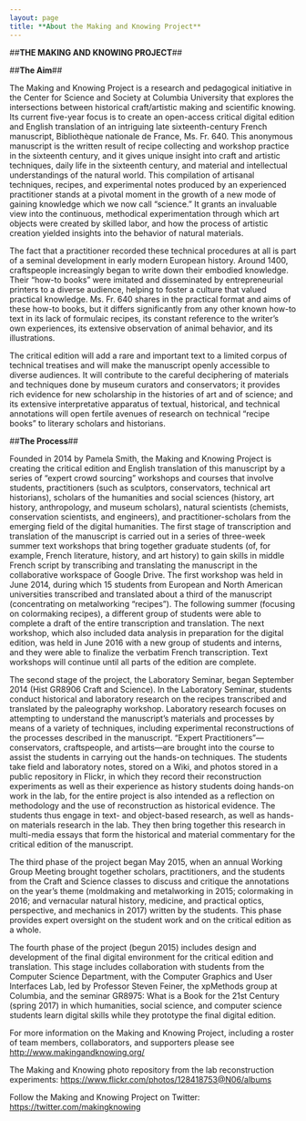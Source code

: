 ```yaml
---
layout: page
title: **About the Making and Knowing Project**
---
```

##**THE MAKING AND KNOWING PROJECT**##

##**The Aim**##

The Making and Knowing Project is a research and pedagogical initiative in the Center for Science and Society at Columbia University that explores the intersections between historical craft/artistic making and scientific knowing. Its current five-year focus is to create an open-access critical digital edition and English translation of an intriguing late sixteenth-century French manuscript, Bibliothèque nationale de France, Ms. Fr. 640. This anonymous manuscript is the written result of recipe collecting and workshop practice in the sixteenth century, and it gives unique insight into craft and artistic techniques, daily life in the sixteenth century, and material and intellectual understandings of the natural world. This compilation of artisanal techniques, recipes, and experimental notes produced by an experienced practitioner stands at a pivotal moment in the growth of a new mode of gaining knowledge which we now call “science.” It grants an invaluable view into the continuous, methodical experimentation through which art objects were created by skilled labor, and how the process of artistic creation yielded insights into the behavior of natural materials. 

The fact that a practitioner recorded these technical procedures at all is part of a seminal development in early modern European history. Around 1400, craftspeople increasingly began to write down their embodied knowledge. Their “how-to books” were imitated and disseminated by entrepreneurial printers to a diverse audience, helping to foster a culture that valued practical knowledge. Ms. Fr. 640 shares in the practical format and aims of these how-to books, but it differs significantly from any other known how-to text in its lack of formulaic recipes, its constant reference to the writer’s own experiences, its extensive observation of animal behavior, and its illustrations. 

The critical edition will add a rare and important text to a limited corpus of technical treatises and will make the manuscript openly accessible to diverse audiences. It will contribute to the careful deciphering of materials and techniques done by museum curators and conservators; it provides rich evidence for new scholarship in the histories of art and of science; and its extensive interpretative apparatus of textual, historical, and technical annotations will open fertile avenues of research on technical “recipe books” to literary scholars and historians. 

##**The Process**##

Founded in 2014 by Pamela Smith, the Making and Knowing Project is creating the critical edition and English translation of this manuscript by a series of “expert crowd sourcing” workshops and courses that involve students, practitioners (such as sculptors, conservators, technical art historians), scholars of the humanities and social sciences (history, art history, anthropology, and museum scholars), natural scientists (chemists, conservation scientists, and engineers), and practitioner-scholars from the emerging field of the digital humanities. The first stage of transcription and translation of the manuscript is carried out in a series of three-week summer text workshops that bring together graduate students (of, for example, French literature, history, and art history) to gain skills in middle French script by transcribing and translating the manuscript in the collaborative workspace of Google Drive. The first workshop was held in June 2014, during which 15 students from European and North American universities transcribed and translated about a third of the manuscript (concentrating on metalworking “recipes”). The following summer (focusing on colormaking recipes), a different group of students were able to complete a draft of the entire transcription and translation. The next workshop, which also included data analysis in preparation for the digital edition, was held in June 2016 with a new group of students and interns, and they were able to finalize the verbatim French transcription. Text workshops will continue until all parts of the edition are complete.

The second stage of the project, the Laboratory Seminar, began September 2014 (Hist GR8906 Craft and Science). In the Laboratory Seminar, students conduct historical and laboratory research on the recipes transcribed and translated by the paleography workshop. Laboratory research focuses on attempting to understand the manuscript’s materials and processes by means of a variety of techniques, including experimental reconstructions of the processes described in the manuscript. “Expert Practitioners”—conservators, craftspeople, and artists—are brought into the course to assist the students in carrying out the hands-on techniques. The students take field and laboratory notes, stored on a Wiki, and photos stored in a public repository in Flickr, in which they record their reconstruction experiments as well as their experience as history students doing hands-on work in the lab, for the entire project is also intended as a reflection on methodology and the use of reconstruction as historical evidence. The students thus engage in text- and object-based research, as well as hands-on materials research in the lab. They then bring together this research in multi-media essays that form the historical and material commentary for the critical edition of the manuscript. 

The third phase of the project began May 2015, when an annual Working Group Meeting brought together scholars, practitioners, and the students from the Craft and Science classes to discuss and critique the annotations on the year’s theme (moldmaking and metalworking in 2015; colormaking in 2016; and vernacular natural history, medicine, and practical optics, perspective, and mechanics in 2017) written by the students. This phase provides expert oversight on the student work and on the critical edition as a whole. 

The fourth phase of the project (begun 2015) includes design and development of the final digital environment for the critical edition and translation. This stage includes collaboration with students from the Computer Science Department, with the Computer Graphics and User Interfaces Lab, led by Professor Steven Feiner, the xpMethods group at Columbia, and the seminar GR8975: What is a Book for the 21st Century (spring 2017) in which humanities, social science, and computer science students learn digital skills while they prototype the final digital edition.

For more information on the Making and Knowing Project, including a roster of team members, collaborators, and supporters please see <http://www.makingandknowing.org/>

The Making and Knowing photo repository from the lab reconstruction experiments: <https://www.flickr.com/photos/128418753@N06/albums>  

Follow the Making and Knowing Project on Twitter: <https://twitter.com/makingknowing>
